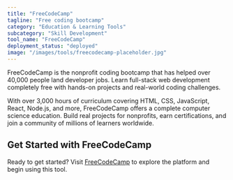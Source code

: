 ```yaml
---
title: "FreeCodeCamp"
tagline: "Free coding bootcamp"
category: "Education & Learning Tools"
subcategory: "Skill Development"
tool_name: "FreeCodeCamp"
deployment_status: "deployed"
image: "/images/tools/freecodecamp-placeholder.jpg"
---
```

FreeCodeCamp is the nonprofit coding bootcamp that has helped over 40,000 people land developer jobs. Learn full-stack web development completely free with hands-on projects and real-world coding challenges.

With over 3,000 hours of curriculum covering HTML, CSS, JavaScript, React, Node.js, and more, FreeCodeCamp offers a complete computer science education. Build real projects for nonprofits, earn certifications, and join a community of millions of learners worldwide.
## Get Started with FreeCodeCamp

Ready to get started? Visit [FreeCodeCamp](https://freecodecamp.com) to explore the platform and begin using this tool.
